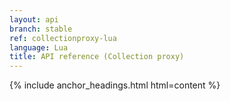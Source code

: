 ```yaml
---
layout: api
branch: stable
ref: collectionproxy-lua
language: Lua
title: API reference (Collection proxy)
---
```

{% include anchor_headings.html html=content %}